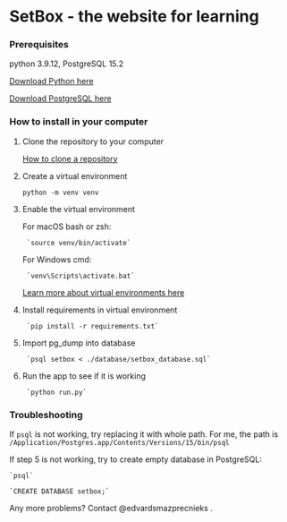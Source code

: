 # SetBox - the website for learning



### Prerequisites

python 3.9.12, PostgreSQL 15.2

[Download Python here](https://www.python.org/downloads/)

[Download PostgreSQL here](https://www.postgresql.org/download/)


### How to install in your computer

1. Clone the repository to your computer

    [How to clone a repository](https://docs.github.com/en/repositories/creating-and-managing-repositories/cloning-a-repository?tool=webui)


2. Create a virtual environment

    `python -m venv venv`


3. Enable the virtual environment

    For macOS bash or zsh:

        `source venv/bin/activate`

    For Windows cmd:

        `venv\Scripts\activate.bat`

    [Learn more about virtual environments here](https://docs.python.org/3/library/venv.html)


4. Install requirements in virtual environment

        `pip install -r requirements.txt`


5. Import pg_dump into database

        `psql setbox < ./database/setbox_database.sql`


6. Run the app to see if it is working

        `python run.py`


### Troubleshooting

If `psql` is not working, try replacing it with whole path. For me, the path is
`/Application/Postgres.app/Contents/Versions/15/bin/psql`


If step 5 is not working, try to create empty database in PostgreSQL:

    `psql`

    `CREATE DATABASE setbox;`


Any more problems? Contact @edvardsmazprecnieks .
